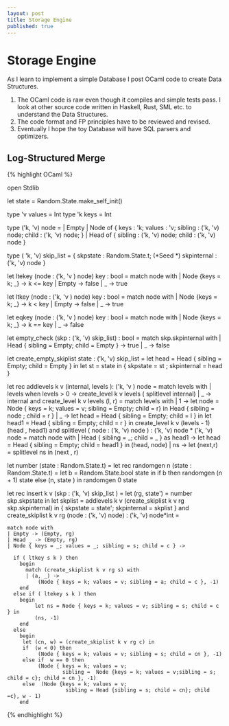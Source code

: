 ```yaml
---
layout: post
title: Storage Engine
published: true
---
```

# Storage Engine

As I learn to implement a simple Database I post OCaml code to create Data Structures.
 
1. The OCaml code is raw even though it compiles and simple tests pass. I look at other source code
   written in Haskell, Rust, SML etc. to understand the Data Structures.
3. The code format and FP principles have to be reviewed and revised.
4. Eventually I hope the toy Database will have SQL parsers and optimizers.

## Log-Structured Merge

{% highlight OCaml %}

open Stdlib

let state = Random.State.make_self_init()

type 'v values =  Int
type 'k keys =  Int

type ('k, 'v) node =
  | Empty
  | Node of {
      keys : 'k;
      values : 'v;
      sibling : ('k, 'v) node;
      child : ('k, 'v) node;
    }
  | Head of
   { sibling :  ('k, 'v) node;
     child :  ('k, 'v) node
   }

type  ( 'k, 'v) skip_list  =
  { skpstate : Random.State.t;  (*Seed *)
    skpinternal :  ('k, 'v) node }

let ltekey (node  : ('k, 'v ) node) key : bool =
  match node with
   | Node {keys = k; _} -> k <= key
   | Empty  -> false
   | _  -> true

let ltkey (node  : ('k, 'v ) node) key : bool =
  match node with
   | Node {keys = k; _} -> k < key
   | Empty  -> false
   | _  -> true

let eqkey (node  : ('k, 'v ) node) key : bool =
  match node with
   | Node {keys = k; _} -> k == key
   | _  -> false

let empty_check (skp : ('k, 'v) skip_list) : bool =
  match skp.skpinternal with
  | Head { sibling = Empty; child = Empty } -> true
  | _ -> false

let create_empty_skiplist state : ('k, 'v) skip_list =
     let head = Head { sibling = Empty; child = Empty } in
     let st = state  in
     { skpstate = st ; skpinternal = head }

let rec addlevels k v (internal, levels ): ('k, 'v ) node =
  match levels with
        | levels when levels  > 0  -> create_level k v levels ( splitlevel internal)
        | _  -> internal
  and
    create_level k v levels (l, r) =
    match levels with
        | 1 ->  let node =  Node { keys = k; values = v; sibling = Empty; child = r} in
             Head { sibling = node ; child = r }
        | _ ->
              let head = Head { sibling = Empty; child = l } in
              let head1 = Head { sibling = Empty; child = r } in
              create_level k v (levels - 1) (head , head1)
  and
    splitlevel ( node : ('k, 'v) node ) :  ('k, 'v) node * ('k, 'v) node  =
      match node with
      | Head { sibling = _; child = _ } as head1 ->
        let head = Head { sibling = Empty; child = head1 } in
        (head, node)
       | ns ->
          let (next,r)  = splitlevel ns in
          (next ,  r)

let number (state  : Random.State.t) =
     let rec randomgen n (state  : Random.State.t) =
      let b = Random.State.bool state
      in if b then randomgen (n + 1)  state
           else (n,   state )
      in randomgen 0 state


let rec insert k v (skp : ('k, 'v) skip_list ) =
  let (rg, state') = number skp.skpstate in
  let skplist = addlevels k v (create_skiplist k v rg skp.skpinternal) in
  { skpstate = state'; skpinternal = skplist }
  and
    create_skiplist k v rg (node : ('k, 'v) node) :  ('k, 'v) node*int =

    match node with
    | Empty -> (Empty, rg)
    | Head _ -> (Empty, rg)
    | Node { keys = _; values = _; sibling = s; child = c } ->

      if ( ltkey s k ) then
        begin
          match (create_skiplist k v rg s) with
          | (a, _) ->
              (Node { keys = k; values = v; sibling = a; child = c }, -1)
        end
      else if ( ltekey s k ) then
        begin
             let ns = Node { keys = k; values = v; sibling = s; child = c } in
             (ns, -1)
        end
      else
        begin
         let (cn, w) = (create_skiplist k v rg c) in
         if  (w < 0) then
              (Node { keys = k; values = v; sibling = s; child = cn }, -1)
         else if  w == 0 then
              (Node { keys = k; values = v;
                      sibling =  Node {keys = k; values = v;sibling = s; child = c}; child = cn }, -1)
         else  (Node {keys = k; values = v;
                       sibling = Head {sibling = s; child = cn}; child =c}, w - 1)
        end

{% endhighlight %}
